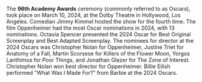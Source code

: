 The **96th Academy Awards** ceremony (commonly referred to as Oscars), took place on March 10, 2024, at the Dolby Theatre in Hollywood, Los Angeles. 
Comedian Jimmy Kimmel hosted the show for the fourth time.
The film Oppenheimer had the most Oscar nominations in 2024, with 13 nominations.
Octavia Spencer presented the 2024 Oscar for Best Original Screenplay and Best Adapted Screenplay.
The nominees for director at the 2024 Oscars was Christopher Nolan for Oppenheimer, Justine Triet for Anatomy of a Fall, Martin Scorsese for Killers of the Flower Moon, Yorgos Lanthimos for Poor Things, and Jonathan Glazer for The Zone of Interest. Christopher Nolan won best director for Oppenheimer.
Billie Eilish performed "What Was I Made For?" from Barbie at the 2024 Oscars.
